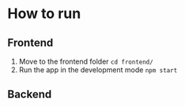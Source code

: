 # How to run

## Frontend
1. Move to the frontend folder `cd frontend/`
2. Run the app in the development mode `npm start`

## Backend
